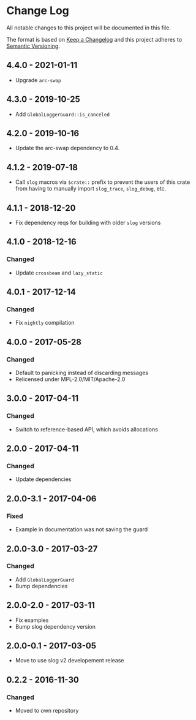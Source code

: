 # Change Log
All notable changes to this project will be documented in this file.

The format is based on [Keep a Changelog](http://keepachangelog.com/)
and this project adheres to [Semantic Versioning](http://semver.org/).

## 4.4.0 - 2021-01-11

* Upgrade `arc-swap`

## 4.3.0 - 2019-10-25

* Add `GlobalLoggerGuard::is_canceled`

## 4.2.0 - 2019-10-16

* Update the arc-swap dependency to 0.4.

## 4.1.2 - 2019-07-18

* Call `slog` macros via `$crate::` prefix to prevent the users of this crate from having to manually import `slog_trace`, `slog_debug`, etc.

## 4.1.1 - 2018-12-20

* Fix dependency reqs for building with older `slog` versions

## 4.1.0 - 2018-12-16
### Changed

* Update `crossbeam` and `lazy_static`

## 4.0.1 - 2017-12-14
### Changed

* Fix `nightly` compilation

## 4.0.0 - 2017-05-28
### Changed

* Default to panicking instead of discarding messages
* Relicensed under MPL-2.0/MIT/Apache-2.0

## 3.0.0 - 2017-04-11
### Changed

* Switch to reference-based API, which avoids allocations

## 2.0.0 - 2017-04-11
### Changed

* Update dependencies

## 2.0.0-3.1 - 2017-04-06
### Fixed

* Example in documentation was not saving the guard

## 2.0.0-3.0 - 2017-03-27
### Changed

* Add `GlobalLoggerGuard`
* Bump dependencies

## 2.0.0-2.0 - 2017-03-11

* Fix examples
* Bump slog dependency version

## 2.0.0-0.1 - 2017-03-05

* Move to use slog v2 developement release

## 0.2.2 - 2016-11-30
### Changed

* Moved to own repository
